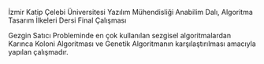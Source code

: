 İzmir Katip Çelebi Üniversitesi Yazılım Mühendisliği Anabilim Dalı, Algoritma Tasarım İlkeleri Dersi Final Çalışması

Gezgin Satıcı Probleminde en çok kullanılan sezgisel algoritmalardan Karınca Koloni Algoritması ve Genetik Algoritmanın karşılaştırılması amacıyla yapılan çalışmadır.

